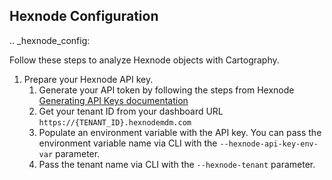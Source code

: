 ## Hexnode Configuration

.. _hexnode_config:

Follow these steps to analyze Hexnode objects with Cartography.

1. Prepare your Hexnode API key.
    1. Generate your API token by following the steps from Hexnode [Generating API Keys documentation](https://www.hexnode.com/mobile-device-management/developers/setting-up-an-api/retrieve-api-key/)
    1. Get your tenant ID from your dashboard URL `https://{TENANT_ID}.hexnodemdm.com`
    1. Populate an environment variable with the API key. You can pass the environment variable name via CLI with the `--hexnode-api-key-env-var` parameter.
    1. Pass the tenant name via CLI with the `--hexnode-tenant` parameter.
